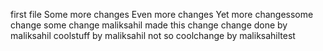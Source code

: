 first file
Some more changes
Even more changes
Yet more changessome change
some change
maliksahil made this change
change done by maliksahil
coolstuff by maliksahil
not so coolchange by maliksahiltest
